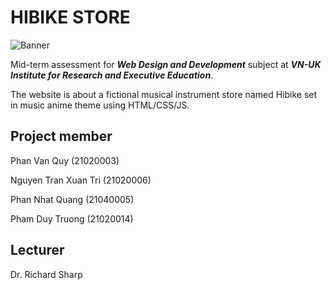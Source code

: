 # **HIBIKE STORE**

![Banner](https://i.imgur.com/Rg1iLar.png)

Mid-term assessment for ***Web Design and Development*** subject at ***VN-UK Institute for Research and Executive Education***.

The website is about a fictional musical instrument store named Hibike set in music anime theme using HTML/CSS/JS.

## Project member

Phan Van Quy (21020003)

Nguyen Tran Xuan Tri (21020006)

Phan Nhat Quang (21040005)

Pham Duy Truong (21020014)

## Lecturer

Dr. Richard Sharp

